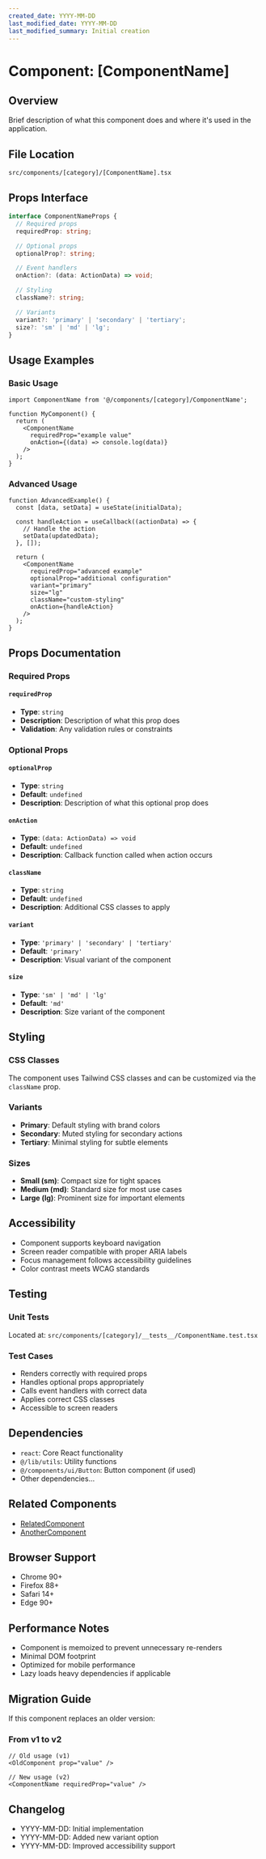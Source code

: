 ```yaml
---
created_date: YYYY-MM-DD
last_modified_date: YYYY-MM-DD
last_modified_summary: Initial creation
---
```


# Component: [ComponentName]

## Overview
Brief description of what this component does and where it's used in the application.

## File Location
```
src/components/[category]/[ComponentName].tsx
```

## Props Interface
```typescript
interface ComponentNameProps {
  // Required props
  requiredProp: string;

  // Optional props
  optionalProp?: string;

  // Event handlers
  onAction?: (data: ActionData) => void;

  // Styling
  className?: string;

  // Variants
  variant?: 'primary' | 'secondary' | 'tertiary';
  size?: 'sm' | 'md' | 'lg';
}
```

## Usage Examples

### Basic Usage
```tsx
import ComponentName from '@/components/[category]/ComponentName';

function MyComponent() {
  return (
    <ComponentName
      requiredProp="example value"
      onAction={(data) => console.log(data)}
    />
  );
}
```

### Advanced Usage
```tsx
function AdvancedExample() {
  const [data, setData] = useState(initialData);

  const handleAction = useCallback((actionData) => {
    // Handle the action
    setData(updatedData);
  }, []);

  return (
    <ComponentName
      requiredProp="advanced example"
      optionalProp="additional configuration"
      variant="primary"
      size="lg"
      className="custom-styling"
      onAction={handleAction}
    />
  );
}
```

## Props Documentation

### Required Props

#### `requiredProp`
- **Type**: `string`
- **Description**: Description of what this prop does
- **Validation**: Any validation rules or constraints

### Optional Props

#### `optionalProp`
- **Type**: `string`
- **Default**: `undefined`
- **Description**: Description of what this optional prop does

#### `onAction`
- **Type**: `(data: ActionData) => void`
- **Default**: `undefined`
- **Description**: Callback function called when action occurs

#### `className`
- **Type**: `string`
- **Default**: `undefined`
- **Description**: Additional CSS classes to apply

#### `variant`
- **Type**: `'primary' | 'secondary' | 'tertiary'`
- **Default**: `'primary'`
- **Description**: Visual variant of the component

#### `size`
- **Type**: `'sm' | 'md' | 'lg'`
- **Default**: `'md'`
- **Description**: Size variant of the component

## Styling

### CSS Classes
The component uses Tailwind CSS classes and can be customized via the `className` prop.

### Variants
- **Primary**: Default styling with brand colors
- **Secondary**: Muted styling for secondary actions
- **Tertiary**: Minimal styling for subtle elements

### Sizes
- **Small (sm)**: Compact size for tight spaces
- **Medium (md)**: Standard size for most use cases
- **Large (lg)**: Prominent size for important elements

## Accessibility
- Component supports keyboard navigation
- Screen reader compatible with proper ARIA labels
- Focus management follows accessibility guidelines
- Color contrast meets WCAG standards

## Testing

### Unit Tests
Located at: `src/components/[category]/__tests__/ComponentName.test.tsx`

### Test Cases
- Renders correctly with required props
- Handles optional props appropriately
- Calls event handlers with correct data
- Applies correct CSS classes
- Accessible to screen readers

## Dependencies
- `react`: Core React functionality
- `@/lib/utils`: Utility functions
- `@/components/ui/Button`: Button component (if used)
- Other dependencies...

## Related Components
- [RelatedComponent](../components/RelatedComponent.md)
- [AnotherComponent](../components/AnotherComponent.md)

## Browser Support
- Chrome 90+
- Firefox 88+
- Safari 14+
- Edge 90+

## Performance Notes
- Component is memoized to prevent unnecessary re-renders
- Minimal DOM footprint
- Optimized for mobile performance
- Lazy loads heavy dependencies if applicable

## Migration Guide
If this component replaces an older version:

### From v1 to v2
```tsx
// Old usage (v1)
<OldComponent prop="value" />

// New usage (v2)
<ComponentName requiredProp="value" />
```

## Changelog
- YYYY-MM-DD: Initial implementation
- YYYY-MM-DD: Added new variant option
- YYYY-MM-DD: Improved accessibility support
